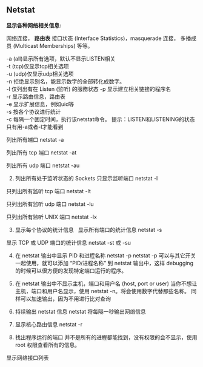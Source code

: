 ## Netstat

**显示各种网络相关信息:**

网络连接，
**路由表**
接口状态 (Interface Statistics)，masquerade 连接，
多播成员 (Multicast Memberships) 等等。


-a (all)显示所有选项，默认不显示LISTEN相关  
-t (tcp)仅显示tcp相关选项  
-u (udp)仅显示udp相关选项  
-n 拒绝显示别名，能显示数字的全部转化成数字。  
-l 仅列出有在 Listen (监听) 的服務状态
-p 显示建立相关链接的程序名  
-r 显示路由信息，路由表  
-e 显示扩展信息，例如uid等  
-s 按各个协议进行统计  
-c 每隔一个固定时间，执行该netstat命令。
提示：LISTEN和LISTENING的状态只有用-a或者-l才能看到


列出所有端口 netstat -a


列出所有 tcp 端口 netstat -at

列出所有 udp 端口 netstat -au

2. 列出所有处于监听状态的 Sockets
  只显示监听端口 netstat -l

只列出所有监听 tcp 端口 netstat -lt

 只列出所有监听 udp 端口 netstat -lu

只列出所有监听 UNIX 端口 netstat -lx























3. 显示每个协议的统计信息
  显示所有端口的统计信息 netstat -s



显示 TCP 或 UDP 端口的统计信息 netstat -st 或 -su

4. 在 netstat 输出中显示 PID 和进程名称 netstat -p
netstat -p 可以与其它开关一起使用，就可以添加 “PID/进程名称” 到 netstat 输出中，这样 debugging 的时候可以很方便的发现特定端口运行的程序。


5. 在 netstat 输出中不显示主机，端口和用户名 (host, port or user)
当你不想让主机，端口和用户名显示，使用 netstat -n。将会使用数字代替那些名称。
同样可以加速输出，因为不用进行比对查询



6. 持续输出 netstat 信息
netstat 将每隔一秒输出网络信息



8. 显示核心路由信息 netstat -r



9. 找出程序运行的端口
并不是所有的进程都能找到，没有权限的会不显示，使用 root 权限查看所有的信息。



显示网络接口列表





















